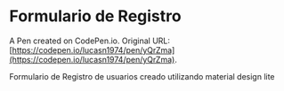 # Formulario de Registro

A Pen created on CodePen.io. Original URL: [https://codepen.io/lucasn1974/pen/yQrZma](https://codepen.io/lucasn1974/pen/yQrZma).

Formulario de Registro de usuarios creado utilizando material design lite
